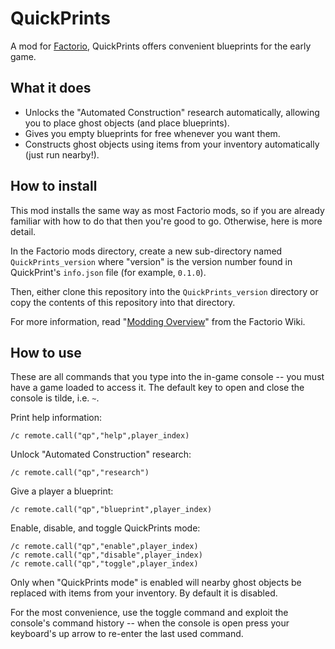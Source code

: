 # QuickPrints

A mod for [Factorio](http://www.factorio.com/), QuickPrints offers convenient blueprints for the early game.

## What it does

- Unlocks the "Automated Construction" research automatically, allowing you to place ghost objects (and place blueprints).
- Gives you empty blueprints for free whenever you want them.
- Constructs ghost objects using items from your inventory automatically (just run nearby!).

## How to install

This mod installs the same way as most Factorio mods, so if you are already familiar with how to do that then you're good to go. Otherwise, here is more detail.

In the Factorio mods directory, create a new sub-directory named `QuickPrints_version` where "version" is the version number found in QuickPrint's `info.json` file (for example, `0.1.0`).

Then, either clone this repository into the `QuickPrints_version` directory or copy the contents of this repository into that directory.

For more information, read "[Modding Overview](http://www.factorioforums.com/wiki/index.php?title=Modding_overview)" from the Factorio Wiki.

## How to use

These are all commands that you type into the in-game console -- you must have a game loaded to access it. The default key to open and close the console is tilde, i.e. `~`.

Print help information:

    /c remote.call("qp","help",player_index)

Unlock "Automated Construction" research:

    /c remote.call("qp","research")

Give a player a blueprint:

    /c remote.call("qp","blueprint",player_index)

Enable, disable, and toggle QuickPrints mode:

    /c remote.call("qp","enable",player_index)
    /c remote.call("qp","disable",player_index)
    /c remote.call("qp","toggle",player_index)

Only when "QuickPrints mode" is enabled will nearby ghost objects be replaced with items from your inventory. By default it is disabled.

For the most convenience, use the toggle command and exploit the console's command history -- when the console is open press your keyboard's up arrow to re-enter the last used command. 